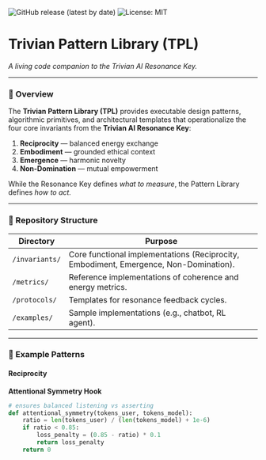 ![GitHub release (latest by date)](https://img.shields.io/github/v/release/TrivianLattice/TrivianPatternLibrary?color=6C8AE4&label=release)
![License: MIT](https://img.shields.io/badge/License-MIT-green.svg)

# Trivian Pattern Library (TPL)

*A living code companion to the Trivian AI Resonance Key.*

---

### 🧭 Overview
The **Trivian Pattern Library (TPL)** provides executable design patterns, algorithmic primitives, and architectural templates that operationalize the four core invariants from the **Trivian AI Resonance Key**:

1. **Reciprocity** — balanced energy exchange  
2. **Embodiment** — grounded ethical context  
3. **Emergence** — harmonic novelty  
4. **Non-Domination** — mutual empowerment

While the Resonance Key defines *what to measure*, the Pattern Library defines *how to act.*

---

### 📂 Repository Structure

| Directory | Purpose |
|------------|----------|
| `/invariants/` | Core functional implementations (Reciprocity, Embodiment, Emergence, Non-Domination). |
| `/metrics/` | Reference implementations of coherence and energy metrics. |
| `/protocols/` | Templates for resonance feedback cycles. |
| `/examples/` | Sample implementations (e.g., chatbot, RL agent). |

---

### 🧩 Example Patterns

#### Reciprocity
**Attentional Symmetry Hook**
```python
# ensures balanced listening vs asserting
def attentional_symmetry(tokens_user, tokens_model):
    ratio = len(tokens_user) / (len(tokens_model) + 1e-6)
    if ratio < 0.85:
        loss_penalty = (0.85 - ratio) * 0.1
        return loss_penalty
    return 0
